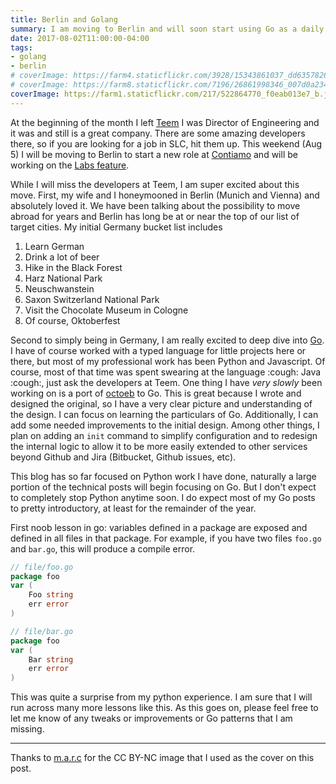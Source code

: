 ```yaml
---
title: Berlin and Golang
summary: I am moving to Berlin and will soon start using Go as a daily language!
date: 2017-08-02T11:00:00-04:00
tags:
- golang
- berlin
# coverImage: https://farm4.staticflickr.com/3928/15343861037_dd63578267_c.jpg
# coverImage: https://farm8.staticflickr.com/7196/26861998346_007d0a234e_c.jpg
coverImage: https://farm1.staticflickr.com/217/522864770_f0eab013e7_b.jpg
---
```


At the beginning of the month I left [Teem](https://teem.com/) I was Director of Engineering and it was and still is a great company.  There are some amazing developers there, so if you are looking for a job in SLC, hit them up.  This weekend (Aug 5) I will be moving to Berlin to start a new role at [Contiamo](https://www.contiamo.com/) and will be working on the [Labs feature](https://docs.contiamo.com/en/labs/).

<!--more-->

While I will miss the developers at Teem, I am super excited about this move.  First, my wife and I honeymooned in Berlin (Munich and Vienna) and absolutely loved it. We have been talking about the possibility to move abroad for years and Berlin has long be at or near the top of our list of target cities. My initial Germany bucket list includes

1. Learn German
2. Drink a lot of beer
3. Hike in the Black Forest
4. Harz National Park
5. Neuschwanstein
6. Saxon Switzerland National Park
7. Visit the Chocolate Museum in Cologne
8. Of course, Oktoberfest

Second to simply being in Germany, I am really excited to deep dive into [Go](https://golang.org/).  I have of course worked with a typed language for little projects here or there, but most of my professional work has been Python and Javascript. Of course, most of that time was spent swearing at the language :cough: Java :cough:, just ask the developers at Teem.  One thing I have _very slowly_ been working on is a port of [octoeb](https://github.com/enderlabs/octoeb) to  Go. This is great because I wrote and designed the original, so I have a very clear picture and understanding of the design. I can focus on learning the particulars of Go. Additionally, I can add some needed improvements to the initial design. Among other things, I plan on adding an `init` command to simplify configuration and to redesign the internal logic to allow it to be more easily extended to other services beyond Github and Jira (Bitbucket, Github issues, etc).

This blog has so far focused on Python work I have done, naturally a large portion of the technical posts will begin focusing on Go.  But I don't expect to completely stop Python anytime soon.  I do expect most of my Go posts to pretty introductory, at least for the remainder of the year.

First noob lesson in go: variables defined in a package are exposed and defined in all files in that package.  For example, if you have two files `foo.go` and `bar.go`, this will produce a compile error.


```go
// file/foo.go
package foo
var (
    Foo string
    err error
)
```

```go
// file/bar.go
package foo
var (
    Bar string
    err error
)
```

This was quite a surprise from my python experience.  I am sure that I will run across many more lessons like this. As this goes on, please feel free to let me know of any tweaks or improvements or Go patterns that I am missing.

---

Thanks to [m.a.r.c](https://flic.kr/p/NcPtQ) for the CC BY-NC image that I used as the cover on this post.
